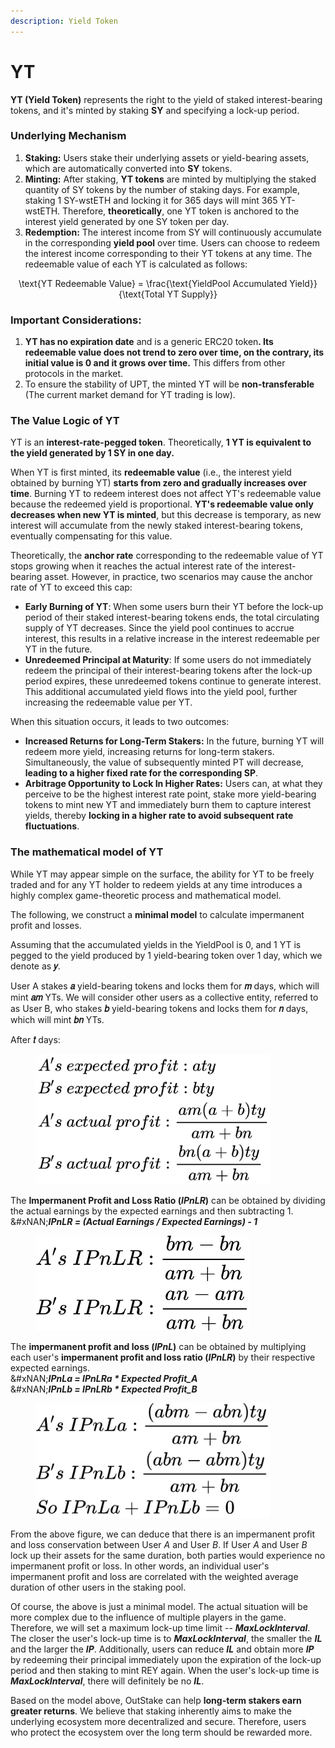 ```yaml
---
description: Yield Token
---
```


# YT

**YT (Yield Token)** represents the right to the yield of staked interest-bearing tokens, and it's minted by staking **SY** and specifying a lock-up period.

### Underlying Mechanism

1. **Staking:** Users stake their underlying assets or yield-bearing assets, which are automatically converted into **SY** tokens.
2. **Minting:** After staking, **YT tokens** are minted by multiplying the staked quantity of SY tokens by the number of staking days. For example, staking 1 SY-wstETH and locking it for 365 days will mint 365 YT-wstETH. Therefore, **theoretically**, one YT token is anchored to the interest yield generated by one SY token per day.
3. **Redemption:** The interest income from SY will continuously accumulate in the corresponding **yield pool** over time. Users can choose to redeem the interest income corresponding to their YT tokens at any time. The redeemable value of each YT is calculated as follows:

<p align="center"><span class="math">\text{YT Redeemable Value} = \frac{\text{YieldPool Accumulated Yield}}{\text{Total YT Supply}}</span></p>

### Important Considerations:

1. **YT has no expiration date** and is a generic ERC20 toke&#x6E;**. Its redeemable value does not trend to zero over time, on the contrary, its initial value is 0 and it grows over time.** This differs from other protocols in the market.
2. To ensure the stability of UPT, the minted YT will be **non-transferable** (The current market demand for YT trading is low).

### The Value Logic of YT

YT is an **interest-rate-pegged token**. Theoretically, **1 YT is equivalent to the yield generated by 1 SY in one day.**

When YT is first minted, its **redeemable value** (i.e., the interest yield obtained by burning YT) **starts from zero and gradually increases over time**. Burning YT to redeem interest does not affect YT's redeemable value because the redeemed yield is proportional. **YT's redeemable value only decreases when new YT is minted**, but this decrease is temporary, as new interest will accumulate from the newly staked interest-bearing tokens, eventually compensating for this value.

Theoretically, the **anchor rate** corresponding to the redeemable value of YT stops growing when it reaches the actual interest rate of the interest-bearing asset. However, in practice, two scenarios may cause the anchor rate of YT to exceed this cap:

* **Early Burning of YT**: When some users burn their YT before the lock-up period of their staked interest-bearing tokens ends, the total circulating supply of YT decreases. Since the yield pool continues to accrue interest, this results in a relative increase in the interest redeemable per YT in the future.
* **Unredeemed Principal at Maturity**: If some users do not immediately redeem the principal of their interest-bearing tokens after the lock-up period expires, these unredeemed tokens continue to generate interest. This additional accumulated yield flows into the yield pool, further increasing the redeemable value per YT.

When this situation occurs, it leads to two outcomes:

* **Increased Returns for Long-Term Stakers:** In the future, burning YT will redeem more yield, increasing returns for long-term stakers. Simultaneously, the value of subsequently minted PT will decrease, **leading to a higher fixed rate for the corresponding SP**.
* **Arbitrage Opportunity to Lock In Higher Rates:** Users can, at what they perceive to be the highest interest rate point, stake more yield-bearing tokens to mint new YT and immediately burn them to capture interest yields, thereby **locking in a higher rate to avoid subsequent rate fluctuations**.

### **The mathematical model of YT**

While YT may appear simple on the surface, the ability for YT to be freely traded and for any YT holder to redeem yields at any time introduces a highly complex game-theoretic process and mathematical model.

The following, we construct a **minimal model** to calculate impermanent profit and losses.

Assuming that the accumulated yields in the YieldPool is 0, and 1 YT is pegged to the yield produced by 1 yield-bearing token over 1 day, which we denote as **𝑦**.

User A stakes **𝑎** yield-bearing tokens and locks them for **𝑚** days, which will mint **𝑎𝑚** YTs. We will consider other users as a collective entity, referred to as User B, who stakes **𝑏** yield-bearing tokens and locks them for **𝑛** days, which will mint **𝑏𝑛** YTs.

After **𝑡** days:

<figure><img src="../../.gitbook/assets/1.jpg" alt="" width="375"><figcaption></figcaption></figure>

The **Impermanent Profit and Loss Ratio (**_**IPnLR**_**)** can be obtained by dividing the actual earnings by the expected earnings and then subtracting 1.\
&#xNAN;_**IPnLR = (Actual Earnings / Expected Earnings) - 1**_

<figure><img src="../../.gitbook/assets/1709647700208.jpg" alt="" width="342"><figcaption></figcaption></figure>

The **impermanent profit and loss (**_**IPnL**_**)** can be obtained by multiplying each user's **impermanent profit and loss ratio (**_**IPnLR**_**)** by their respective expected earnings.\
&#xNAN;_**IPnLa = IPnLRa \* Expected Profit\_A**_\
&#xNAN;_**IPnLb = IPnLRb \* Expected Profit\_B**_

<figure><img src="../../.gitbook/assets/1709648075123.jpg" alt="" width="375"><figcaption></figcaption></figure>

From the above figure, we can deduce that there is an impermanent profit and loss conservation between User _A_ and User _B_. If User _A_ and User _B_ lock up their assets for the same duration, both parties would experience no impermanent profit or loss. In other words, an individual user's impermanent profit and loss are correlated with the weighted average duration of other users in the staking pool.

Of course, the above is just a minimal model. The actual situation will be more complex due to the influence of multiple players in the game. Therefore, we will set a maximum lock-up time limit -- _**MaxLockInterval**_. The closer the user's lock-up time is to _**MaxLockInterval**_, the smaller the _**IL**_ and the larger the _**IP**_. Additionally, users can reduce _**IL**_ and obtain more _**IP**_ by redeeming their principal immediately upon the expiration of the lock-up period and then staking to mint REY again. When the user's lock-up time is _**MaxLockInterval**_, there will definitely be no _**IL**_.

Based on the model above, OutStake can help **long-term stakers earn greater returns**. We believe that staking inherently aims to make the underlying ecosystem more decentralized and secure. Therefore, users who protect the ecosystem over the long term should be rewarded more.
